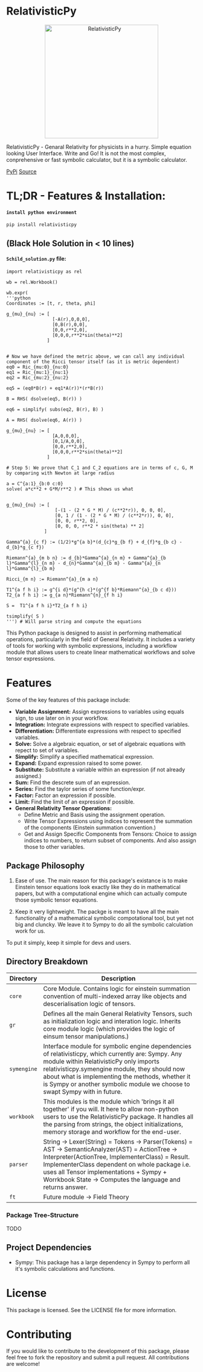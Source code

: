 
# RelativisticPy
<p align="center">
  <img src="./assets/logo.gif" alt="RelativisticPy" width="300">
</p>

RelativisticPy - Genaral Relativity for physicists in a hurry. Simple equation looking User Interface. Write and Go! 
It is not the most complex, conprehensive or fast symbolic calculator, but it is a symbolic calculator.

[PyPi](https://pypi.org/project/relativisticpy/)
[Source](https://github.com/cottrellashley/relativisticpy)


# TL;DR - Features & Installation: 

#### `install python environment`
```
pip install relativisticpy
```

## (Black Hole Solution in < 10 lines)


#### `Schild_solution.py` file:
``` 
import relativisticpy as rel

wb = rel.Workbook()

wb.expr(
'''python
Coordinates := [t, r, theta, phi]

g_{mu}_{nu} := [ 
                 [-A(r),0,0,0], 
                 [0,B(r),0,0], 
                 [0,0,r**2,0], 
                 [0,0,0,r**2*sin(theta)**2]
               ]


# Now we have defined the metric above, we can call any individual component of the Ricci tensor itself (as it is metric dependent)
eq0 = Ric_{mu:0}_{nu:0}
eq1 = Ric_{mu:1}_{nu:1}
eq2 = Ric_{mu:2}_{nu:2}

eq5 = (eq0*B(r) + eq1*A(r))*(r*B(r))

B = RHS( dsolve(eq5, B(r)) )

eq6 = simplify( subs(eq2, B(r), B) )

A = RHS( dsolve(eq6, A(r)) )

g_{mu}_{nu} := [
                 [A,0,0,0], 
                 [0,1/A,0,0], 
                 [0,0,r**2,0], 
                 [0,0,0,r**2*sin(theta)**2]
               ]

# Step 5: We prove that C_1 and C_2 equations are in terms of c, G, M by comparing with Newton at large radius

a = C^{a:1}_{b:0 c:0}
solve( a*c**2 + G*M/r**2 ) # This shows us what 

              
g_{mu}_{nu} := [
                  [-(1 - (2 * G * M) / (c**2*r)), 0, 0, 0],
                  [0, 1 / (1 - (2 * G * M) / (c**2*r)), 0, 0],
                  [0, 0, r**2, 0],
                  [0, 0, 0, r**2 * sin(theta) ** 2]
              ]
              
Gamma^{a}_{c f} := (1/2)*g^{a b}*(d_{c}*g_{b f} + d_{f}*g_{b c} - d_{b}*g_{c f})

Riemann^{a}_{m b n} := d_{b}*Gamma^{a}_{n m} + Gamma^{a}_{b l}*Gamma^{l}_{n m} - d_{n}*Gamma^{a}_{b m} - Gamma^{a}_{n l}*Gamma^{l}_{b m}

Ricci_{m n} := Riemann^{a}_{m a n}

T1^{a f h i} := g^{i d}*(g^{h c}*(g^{f b}*Riemann^{a}_{b c d}))
T2_{a f h i} := g_{a n}*Riemann^{n}_{f h i}

S =  T1^{a f h i}*T2_{a f h i}
              
tsimplify( S )
''') # Will parse string and compute the equations

```


This Python package is designed to assist in performing mathematical operations, particularly in the field of General Relativity. It includes a variety of tools for working with symbolic expressions, including a workflow module that allows users to create linear mathematical workflows and solve tensor expressions.

# Features

Some of the key features of this package include:

- **Variable Assignment:** Assign expressions to variables using equals sign, to use later on in your workflow.
- **Integration:** Integrate expressions with respect to specified variables.
- **Differentiation:** Differentiate expressions with respect to specified variables.
- **Solve:** Solve a algebraic equation, or set of algebraic equations with repect to set of variables.
- **Simplify:** Simplify a specified mathematical expression.
- **Expand:** Expand expression raised to some power.
- **Substitute:** Substitute a variable within an expression (if not already assigned.)
- **Sum:** Find the descrete sum of an expression.
- **Series:** Find the taylor series of some function/expr.
- **Factor:** Factor an expression if possible.
- **Limit:** Find the limit of an expression if possible.
- **General Relativity Tensor Operations:**
    - Define Metric and Basis using the assignment operation.
    - Write Tensor Expressions using indices to represent the summation of the components (Einstein summation convention.)
    - Get and Assign Specific Components from Tensors: Choice to assign indices to numbers, to return subset of components. And also assign those to other variables.

## Package Philosophy

1. Ease of use. The main reason for this package's existance is to make Einstein tensor equations look exactly like they do in mathematical papers, but with a computational engine which can actually compute those symbolic tensor equations.

2. Keep it very lightweight. The packge is meant to have all the main functionality of a mathematical symbolic compotational tool, but yet not big and cluncky. We leave it to Sympy to do all the symbolic calculation work for us.

To put it simply, keep it simple for devs and users.

## Directory Breakdown

| Directory            | Description |
|----------------------|-------------|
| `core`               | Core Module. Contains logic for einstein summation convention of multi-indexed array like objects and descerialisation logic of tensors. |
| `gr`                 | Defines all the main General Relativity Tensors, such as initialization logic and interation logic. Inherits core module logic (which provides the logic of einsum tensor manipulations.) |
| `symengine`           | Interface module for symbolic engine dependencies of relativisticpy, which currently are: Sympy. Any module within RelativisticPy only imports relativisticpy.symengine module, they should now about what is implementing the methods, whether it is Sympy or another symbolic module we choose to swapt Sympy with in future. |
| `workbook` | This modules is the module which 'brings it all together' if you will. It here to allow non-python users to use the RelativisticPy package. It handles all the parsing from strings, the object initializations, memory storage and workflow for the end-user.        |
| `parser` | String -> Lexer(String) = Tokens -> Parser(Tokens) = AST -> SemanticAnalyzer(AST) = ActionTree -> Interpreter(ActionTree, ImplementerClass) = Result.  ImplementerClass dependent on whole package i.e. uses all Tensor implementations + Sympy + Worrkbook State -> Computes the language and returns answer.   |
| `ft` | Future module -> Field Theory       |

### Package Tree-Structure

TODO

## Project Dependencies

- Sympy: This package has a large dependency in Sympy to perform all it's symbolic calculations and functions.

# License

This package is licensed. See the LICENSE file for more information.

# Contributing

If you would like to contribute to the development of this package, please feel free to fork the repository and submit a pull request. All contributions are welcome!
